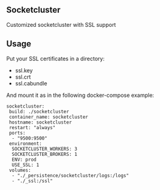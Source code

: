 ## Socketcluster

Customized socketcluster with SSL support

## Usage

Put your SSL certificates in a directory:
* ssl.key
* ssl.crt
* ssl.cabundle

And mount it as in the following docker-compose example:


```
socketcluster:
 build: ./socketcluster
 container_name: socketcluster
 hostname: socketcluster
 restart: "always"
 ports:
  - "9500:9500"
 environment:
  SOCKETCLUSTER_WORKERS: 3
  SOCKETCLUSTER_BROKERS: 1
  ENV: prod
  USE_SSL: 1
 volumes:
  - "./_persistence/socketcluster/logs:/logs"
  - "./_ssl:/ssl"
  ```
